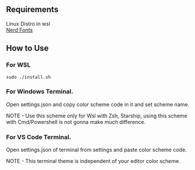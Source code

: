 ## Requirements

Linux Distro in wsl <br>
[Nerd Fonts](https://github.com/ryanoasis/nerd-fonts)

## How to Use

### For WSL

```sudo ./install.sh```

### For Windows Terminal.

Open settings.json and copy color scheme code in it and set scheme name.<br>

NOTE - Use this scheme only for Wsl with Zsh, Starship, using this scheme with Cmd/Powershell is not gonna make much difference.

### For VS Code Terminal.

Open settings.json of terminal from settings and paste color scheme code.<br>

NOTE - This terminal theme is independent of your editor color scheme.
